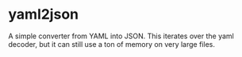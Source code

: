 # yaml2json

A simple converter from YAML into JSON. This iterates over the yaml decoder, but it can still use a ton of memory on very large files.
